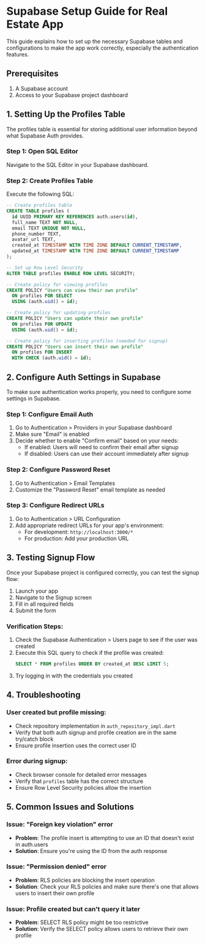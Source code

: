 # Supabase Setup Guide for Real Estate App

This guide explains how to set up the necessary Supabase tables and configurations to make the app work correctly, especially the authentication features.

## Prerequisites

1. A Supabase account
2. Access to your Supabase project dashboard

## 1. Setting Up the Profiles Table

The profiles table is essential for storing additional user information beyond what Supabase Auth provides.

### Step 1: Open SQL Editor
Navigate to the SQL Editor in your Supabase dashboard.

### Step 2: Create Profiles Table
Execute the following SQL:

```sql
-- Create profiles table
CREATE TABLE profiles (
  id UUID PRIMARY KEY REFERENCES auth.users(id),
  full_name TEXT NOT NULL,
  email TEXT UNIQUE NOT NULL,
  phone_number TEXT,
  avatar_url TEXT,
  created_at TIMESTAMP WITH TIME ZONE DEFAULT CURRENT_TIMESTAMP,
  updated_at TIMESTAMP WITH TIME ZONE DEFAULT CURRENT_TIMESTAMP
);

-- Set up Row Level Security
ALTER TABLE profiles ENABLE ROW LEVEL SECURITY;

-- Create policy for viewing profiles
CREATE POLICY "Users can view their own profile" 
  ON profiles FOR SELECT 
  USING (auth.uid() = id);

-- Create policy for updating profiles
CREATE POLICY "Users can update their own profile" 
  ON profiles FOR UPDATE 
  USING (auth.uid() = id);

-- Create policy for inserting profiles (needed for signup)
CREATE POLICY "Users can insert their own profile" 
  ON profiles FOR INSERT 
  WITH CHECK (auth.uid() = id);
```

## 2. Configure Auth Settings in Supabase

To make sure authentication works properly, you need to configure some settings in Supabase.

### Step 1: Configure Email Auth
1. Go to Authentication > Providers in your Supabase dashboard
2. Make sure "Email" is enabled
3. Decide whether to enable "Confirm email" based on your needs:
   - If enabled: Users will need to confirm their email after signup
   - If disabled: Users can use their account immediately after signup

### Step 2: Configure Password Reset
1. Go to Authentication > Email Templates
2. Customize the "Password Reset" email template as needed

### Step 3: Configure Redirect URLs
1. Go to Authentication > URL Configuration
2. Add appropriate redirect URLs for your app's environment:
   - For development: `http://localhost:3000/*`
   - For production: Add your production URL

## 3. Testing Signup Flow

Once your Supabase project is configured correctly, you can test the signup flow:

1. Launch your app
2. Navigate to the Signup screen
3. Fill in all required fields
4. Submit the form

### Verification Steps:
1. Check the Supabase Authentication > Users page to see if the user was created
2. Execute this SQL query to check if the profile was created:
   ```sql
   SELECT * FROM profiles ORDER BY created_at DESC LIMIT 5;
   ```
3. Try logging in with the credentials you created

## 4. Troubleshooting

### User created but profile missing:
- Check repository implementation in `auth_repository_impl.dart`
- Verify that both auth signup and profile creation are in the same try/catch block
- Ensure profile insertion uses the correct user ID

### Error during signup:
- Check browser console for detailed error messages
- Verify that `profiles` table has the correct structure
- Ensure Row Level Security policies allow the insertion

## 5. Common Issues and Solutions

### Issue: "Foreign key violation" error
- **Problem**: The profile insert is attempting to use an ID that doesn't exist in auth.users
- **Solution**: Ensure you're using the ID from the auth response

### Issue: "Permission denied" error
- **Problem**: RLS policies are blocking the insert operation
- **Solution**: Check your RLS policies and make sure there's one that allows users to insert their own profile

### Issue: Profile created but can't query it later
- **Problem**: SELECT RLS policy might be too restrictive
- **Solution**: Verify the SELECT policy allows users to retrieve their own profile 
